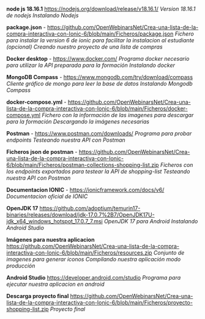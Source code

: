 **node js 18.16.1**	https://nodejs.org/download/release/v18.16.1/ *Version 18.16.1 de nodejs	Instalando Nodejs*

**package.json** - https://github.com/OpenWebinarsNet/Crea-una-lista-de-la-compra-interactiva-con-Ionic-6/blob/main/Ficheros/package.json	*Fichero para instalar la version 6 de ionic para facilitar la instalacion al estudiante (opcional)	Creando nuestro proyecto de una lista de compras*

**Docker desktop** - https://www.docker.com/	*Programa docker necesario para utilizar la API preparada para la formación	Instalando docker*

**MongoDB Compass** - https://www.mongodb.com/try/download/compass	*Cliente gráfico de mongo para leer la base de datos	Instalando Mongodb Compass*

**docker-compose.yml** - https://github.com/OpenWebinarsNet/Crea-una-lista-de-la-compra-interactiva-con-Ionic-6/blob/main/Ficheros/docker-compose.yml	*Fichero con la información de las imagenes para descargar para la formación		Descargando la imágenes necesarias*

**Postman** - https://www.postman.com/downloads/	*Programa para probar endpoints	Testeando nuestra API con Postman*

**Ficheros json de postman** - https://github.com/OpenWebinarsNet/Crea-una-lista-de-la-compra-interactiva-con-Ionic-6/blob/main/Ficheros/postman-collections-shopping-list.zip	*Ficheros con los endpoints exportados para testear la API de shopping-list	Testeando nuestra API con Postman*

**Documentacion IONIC** - https://ionicframework.com/docs/v6/	*Documentacion oficial de IONIC*

**OpenJDK 17** https://github.com/adoptium/temurin17-binaries/releases/download/jdk-17.0.7%2B7/OpenJDK17U-jdk_x64_windows_hotspot_17.0.7_7.msi	*OpenJDK 17 para Android		Instalando Android Studio*

**Imágenes para nuestra aplicacion** https://github.com/OpenWebinarsNet/Crea-una-lista-de-la-compra-interactiva-con-Ionic-6/blob/main/Ficheros/resources.zip	*Conjunto de imagenes para generar iconos	Compilando nuestra aplicación modo producción*

**Android Studio** https://developer.android.com/studio	*Programa para ejecutar nuestra aplicacion en android*

**Descarga proyecto final** https://github.com/OpenWebinarsNet/Crea-una-lista-de-la-compra-interactiva-con-Ionic-6/blob/main/Ficheros/proyecto-shopping-list.zip	*Proyecto final*
